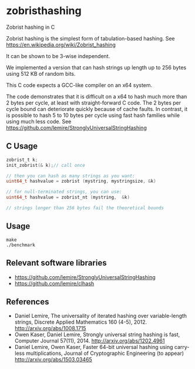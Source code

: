 # zobristhashing
Zobrist hashing in C

Zobrist hashing is the simplest form of tabulation-based hashing. See https://en.wikipedia.org/wiki/Zobrist_hashing

It can be shown to be 3-wise independent.

We implemented a version that can hash strings up length up to 256 bytes using 512 KB of random bits. 

This C code expects a GCC-like compiler on an x64 system.

The code demonstrates that it is difficult on a x64 to hash much more than 2 bytes per cycle, at least with 
straight-forward C code. The 2 bytes per cycle bound can deteriorate quickly because of cache faults.
 In contrast, it is possible to hash 5 to 10 bytes per cycle using fast hash 
families while using much less code. See https://github.com/lemire/StronglyUniversalStringHashing

## C Usage
```C
zobrist_t k;
init_zobrist(& k);// call once

// then you can hash as many strings as you want:
uint64_t hashvalue = zobrist (mystring, mystringsize, &k)

// for null-terminated strings, you can use:
uint64_t hashvalue = zobrist_nt (mystring,  &k)

// strings longer than 256 bytes fail the theoretical bounds
```

## Usage 

```
make
./benchmark
```

## Relevant software libraries

 - https://github.com/lemire/StronglyUniversalStringHashing
 - https://github.com/lemire/clhash


## References

- Daniel Lemire, The universality of iterated hashing over variable-length strings, Discrete Applied Mathematics 160 (4-5), 2012. http://arxiv.org/abs/1008.1715
- Owen Kaser, Daniel Lemire, Strongly universal string hashing is fast, Computer Journal 57(11), 2014. http://arxiv.org/abs/1202.4961
- Daniel Lemire, Owen Kaser, Faster 64-bit universal hashing using carry-less multiplications, Journal of Cryptographic Engineering (to appear) http://arxiv.org/abs/1503.03465


